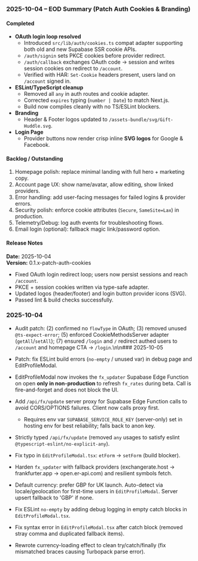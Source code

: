 ### 2025-10-04 – EOD Summary (Patch Auth Cookies & Branding)

#### Completed
- **OAuth login loop resolved**
  - Introduced `src/lib/auth/cookies.ts` compat adapter supporting both old and new Supabase SSR cookie APIs.
  - `/auth/signin` sets PKCE cookies before provider redirect.
  - `/auth/callback` exchanges OAuth code → session and writes session cookies on redirect to `/account`.
  - Verified with HAR: `Set-Cookie` headers present, users land on `/account` signed in.
- **ESLint/TypeScript cleanup**
  - Removed all `any` in auth routes and cookie adapter.
  - Corrected `expires` typing (`number | Date`) to match Next.js.
  - Build now compiles cleanly with no TS/ESLint blockers.
- **Branding**
  - Header & Footer logos updated to `/assets-bundle/svg/Gift-Huddle.svg`.
- **Login Page**
  - Provider buttons now render crisp inline **SVG logos** for Google & Facebook.

#### Backlog / Outstanding
1. Homepage polish: replace minimal landing with full hero + marketing copy.
2. Account page UX: show name/avatar, allow editing, show linked providers.
3. Error handling: add user-facing messages for failed logins & provider errors.
4. Security polish: enforce cookie attributes (`Secure`, `SameSite=Lax`) in production.
5. Telemetry/Debug: log auth events for troubleshooting flows.
6. Email login (optional): fallback magic link/password option.

#### Release Notes
**Date:** 2025-10-04  
**Version:** 0.1.x-patch-auth-cookies

- Fixed OAuth login redirect loop; users now persist sessions and reach `/account`.
- PKCE + session cookies written via type-safe adapter.
- Updated logos (header/footer) and login button provider icons (SVG).
- Passed lint & build checks successfully.

### 2025-10-04
- Audit patch: (2) confirmed no `flowType` in OAuth; (3) removed unused `@ts-expect-error`; (5) enforced CookieMethodsServer adapter (`getAll`/`setAll`); (7) ensured `/login` and `/` redirect authed users to `/account` and homepage CTA → `/login`.\n\n### 2025-10-05
- Patch: fix ESLint build errors (`no-empty` / unused var) in debug page and EditProfileModal.
- EditProfileModal now invokes the `fx_updater` Supabase Edge Function on open **only in non-production** to refresh `fx_rates` during beta. Call is fire-and-forget and does not block the UI.

- Add `/api/fx/update` server proxy for Supabase Edge Function calls to avoid CORS/OPTIONS failures. Client now calls proxy first.
  - Requires env var `SUPABASE_SERVICE_ROLE_KEY` (server-only) set in hosting env for best reliability; falls back to anon key.

- Strictly typed `/api/fx/update` (removed `any` usages to satisfy eslint `@typescript-eslint/no-explicit-any`).

- Fix typo in `EditProfileModal.tsx`: `etForm` → `setForm` (build blocker).

- Harden `fx_updater` with fallback providers (exchangerate.host → frankfurter.app → open.er-api.com) and resilient symbols fetch.

- Default currency: prefer GBP for UK launch. Auto-detect via locale/geolocation for first-time users in `EditProfileModal`. Server upsert fallback to 'GBP' if none.

- Fix ESLint `no-empty` by adding debug logging in empty catch blocks in `EditProfileModal.tsx`.

- Fix syntax error in `EditProfileModal.tsx` after catch block (removed stray comma and duplicated fallback items).

- Rewrote currency-loading effect to clean try/catch/finally (fix mismatched braces causing Turbopack parse error).
